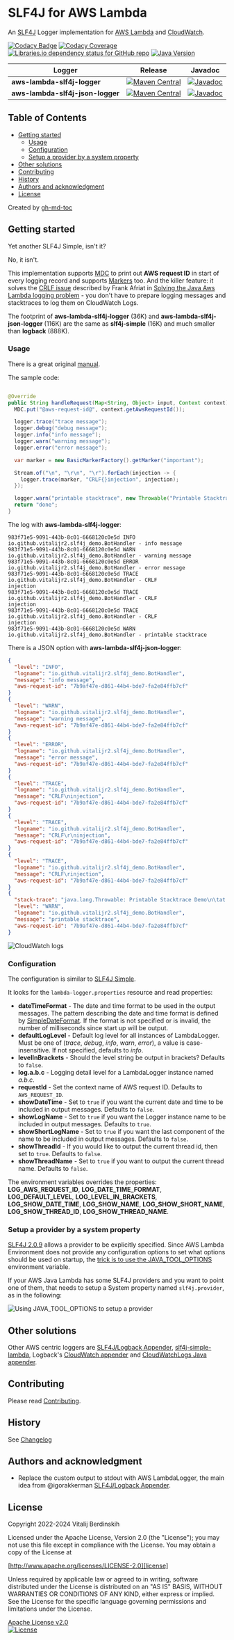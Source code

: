 # SLF4J for AWS Lambda

An [SLF4J][] Logger implementation for [AWS Lambda][lambda]
and [CloudWatch][cloudwatch].

[![Codacy Badge][codacy-badge]][codacy-badge-link]
[![Codacy Coverage][codacy-coverage]][codacy-coverage-link]  
[![Libraries.io dependency status for GitHub repo][dependency-status]][dependencies]
[![Java Version][java-version]][jdk-download]

| Logger                           | Release                                                                                                                                                                                                               | Javadoc                                                                                                                                                                                             |
|----------------------------------|-----------------------------------------------------------------------------------------------------------------------------------------------------------------------------------------------------------------------|-----------------------------------------------------------------------------------------------------------------------------------------------------------------------------------------------------|
| **aws-lambda-slf4j-logger**      | [![Maven Central](https://img.shields.io/maven-central/v/io.github.vitalijr2.logging/aws-lambda-slf4j-logger)](https://search.maven.org/artifact/io.github.vitalijr2.logging/aws-lambda-slf4j-logger)           | [![Javadoc](https://javadoc.io/badge2/io.github.vitalijr2.logging/aws-lambda-slf4j-logger/javadoc.svg)](https://javadoc.io/doc/io.github.vitalijr2.logging/aws-lambda-slf4j-logger)           |
| **aws-lambda-slf4j-json-logger** | [![Maven Central](https://img.shields.io/maven-central/v/io.github.vitalijr2.logging/aws-lambda-slf4j-json-logger)](https://search.maven.org/artifact/io.github.vitalijr2.logging/aws-lambda-slf4j-json-logger) | [![Javadoc](https://javadoc.io/badge2/io.github.vitalijr2.logging/aws-lambda-slf4j-json-logger/javadoc.svg)](https://javadoc.io/doc/io.github.vitalijr2.logging/aws-lambda-slf4j-json-logger) |

## Table of Contents

* [Getting started](#getting-started)
  * [Usage](#usage)
  * [Configuration](#configuration)
  * [Setup a provider by a system property](#setup-a-provider-by-a-system-property)
* [Other solutions](#other-solutions)
* [Contributing](#contributing)
* [History](#history)
* [Authors and acknowledgment](#authors-and-acknowledgment)
* [License](#license)

Created by [gh-md-toc](https://github.com/ekalinin/github-markdown-toc)

## Getting started

Yet another SLF4J Simple, isn't it?

No, it isn't.

This implementation supports [MDC][mdc] to print out **AWS request ID**
in start of every logging record and supports [Markers][marker] too.
And the killer feature: it solves
the [CRLF issue](https://twitter.com/ben11kehoe/status/1264597451010433025)
described by Frank Afriat in
[Solving the Java Aws Lambda logging problem][aws-lambda-logging-problem] -
you don't have to prepare logging messages
and stacktraces to log them on CloudWatch Logs.

The footprint of **aws-lambda-slf4j-logger** (36K)
and **aws-lambda-slf4j-json-logger** (116K) are the same as **slf4j-simple** (16K)
and much smaller than **logback** (888K).

### Usage

There is a great original [manual][manual].

The sample code:

```java

@Override
public String handleRequest(Map<String, Object> input, Context context) {
  MDC.put("@aws-request-id@", context.getAwsRequestId());

  logger.trace("trace message");
  logger.debug("debug message");
  logger.info("info message");
  logger.warn("warning message");
  logger.error("error message");

  var marker = new BasicMarkerFactory().getMarker("important");

  Stream.of("\n", "\r\n", "\r").forEach(injection -> {
    logger.trace(marker, "CRLF{}injection", injection);
  });

  logger.warn("printable stacktrace", new Throwable("Printable Stacktrace Demo"));
  return "done";
}
```

The log with **aws-lambda-slf4j-logger**:

```log
983f71e5-9091-443b-8c01-6668120c0e5d INFO io.github.vitalijr2.slf4j_demo.BotHandler - info message
983f71e5-9091-443b-8c01-6668120c0e5d WARN io.github.vitalijr2.slf4j_demo.BotHandler - warning message
983f71e5-9091-443b-8c01-6668120c0e5d ERROR io.github.vitalijr2.slf4j_demo.BotHandler - error message
983f71e5-9091-443b-8c01-6668120c0e5d TRACE io.github.vitalijr2.slf4j_demo.BotHandler - CRLF
injection
983f71e5-9091-443b-8c01-6668120c0e5d TRACE io.github.vitalijr2.slf4j_demo.BotHandler - CRLF
injection
983f71e5-9091-443b-8c01-6668120c0e5d TRACE io.github.vitalijr2.slf4j_demo.BotHandler - CRLF
injection
983f71e5-9091-443b-8c01-6668120c0e5d WARN io.github.vitalijr2.slf4j_demo.BotHandler - printable stacktrace
```

There is a JSON option with **aws-lambda-slf4j-json-logger**:

```json
{
  "level": "INFO",
  "logname": "io.github.vitalijr2.slf4j_demo.BotHandler",
  "message": "info message",
  "aws-request-id": "7b9af47e-d861-44b4-bde7-fa2e84ffb7cf"
}
{
  "level": "WARN",
  "logname": "io.github.vitalijr2.slf4j_demo.BotHandler",
  "message": "warning message",
  "aws-request-id": "7b9af47e-d861-44b4-bde7-fa2e84ffb7cf"
}
{
  "level": "ERROR",
  "logname": "io.github.vitalijr2.slf4j_demo.BotHandler",
  "message": "error message",
  "aws-request-id": "7b9af47e-d861-44b4-bde7-fa2e84ffb7cf"
}
{
  "level": "TRACE",
  "logname": "io.github.vitalijr2.slf4j_demo.BotHandler",
  "message": "CRLF\ninjection",
  "aws-request-id": "7b9af47e-d861-44b4-bde7-fa2e84ffb7cf"
}
{
  "level": "TRACE",
  "logname": "io.github.vitalijr2.slf4j_demo.BotHandler",
  "message": "CRLF\r\ninjection",
  "aws-request-id": "7b9af47e-d861-44b4-bde7-fa2e84ffb7cf"
}
{
  "level": "TRACE",
  "logname": "io.github.vitalijr2.slf4j_demo.BotHandler",
  "message": "CRLF\rinjection",
  "aws-request-id": "7b9af47e-d861-44b4-bde7-fa2e84ffb7cf"
}
{
  "stack-trace": "java.lang.Throwable: Printable Stacktrace Demo\n\tat io.github.vitalijr2.slf4j_demo.BotHandler.handleRequest(BotHandler.java:36)\n\tat io.github.vitalijr2.slf4j_demo.BotHandler.handleRequest(BotHandler.java:12)\n\tat lambdainternal.EventHandlerLoader$PojoHandlerAsStreamHandler.handleRequest(EventHandlerLoader.java:205)\n\tat lambdainternal.EventHandlerLoader$2.call(EventHandlerLoader.java:905)\n\tat lambdainternal.AWSLambda.startRuntime(AWSLambda.java:261)\n\tat lambdainternal.AWSLambda.startRuntime(AWSLambda.java:200)\n\tat lambdainternal.AWSLambda.main(AWSLambda.java:194)\n",
  "level": "WARN",
  "logname": "io.github.vitalijr2.slf4j_demo.BotHandler",
  "message": "printable stacktrace",
  "aws-request-id": "7b9af47e-d861-44b4-bde7-fa2e84ffb7cf"
}
```

![CloudWatch logs](src/site/resources/cloudwatch-screenshot.png)

### Configuration

The configuration is similar to [SLF4J Simple][slf4j-simple].

It looks for the `lambda-logger.properties` resource and read properties:

* **dateTimeFormat** - The date and time format to be used
  in the output messages. The pattern describing the date
  and time format is defined by [SimpleDateFormat][]. If the format is not
  specified or is invalid, the number of milliseconds since start up
  will be output.
* **defaultLogLevel** - Default log level for all instances of LambdaLogger.
  Must be one of (_trace_, _debug_, _info_, _warn_, _error_),
  a value is case-insensitive. If not specified, defaults to _info_.
* **levelInBrackets** - Should the level string be output in brackets?
  Defaults to `false`.
* **log.a.b.c** - Logging detail level for a LambdaLogger instance
  named _a.b.c_.
* **requestId** - Set the context name of AWS request ID.
  Defaults to `AWS_REQUEST_ID`.
* **showDateTime** - Set to `true` if you want the current date
  and time to be included in output messages. Defaults to `false`.
* **showLogName** - Set to `true` if you want the Logger instance name
  to be included in output messages. Defaults to `true`.
* **showShortLogName** - Set to `true` if you want the last component
  of the name to be included in output messages. Defaults to `false`.
* **showThreadId** - If you would like to output the current thread id,
  then set to `true`. Defaults to `false`.
* **showThreadName** - Set to `true` if you want to output
  the current thread name. Defaults to `false`.

The environment variables overrides the properties: **LOG_AWS_REQUEST_ID**,
**LOG_DATE_TIME_FORMAT**, **LOG_DEFAULT_LEVEL**, **LOG_LEVEL_IN_BRACKETS**,
**LOG_SHOW_DATE_TIME**, **LOG_SHOW_NAME**, **LOG_SHOW_SHORT_NAME**,
**LOG_SHOW_THREAD_ID**, **LOG_SHOW_THREAD_NAME**.

### Setup a provider by a system property

[SLF4J 2.0.9][slf4j.provider] allows a provider to be explicitly specified.
Since AWS Lambda Environment does not provide any configuration options
to set what options should be used on startup,
the [trick is to use the JAVA_TOOL_OPTIONS][java-tool-options-trick]
environment variable.

If your AWS Java Lambda has some SLF4J providers and you want
to point one of them, that needs to setup a System property
named `slf4j.provider`, as in the following:

![Using JAVA_TOOL_OPTIONS to setup a provider](src/site/resources/environment-variable-screenshot.png)

## Other solutions

Other AWS centric loggers are [SLF4J/Logback Appender][awslambda-logback],
[slf4j-simple-lambda][], Logback's [CloudWatch appender][cloudwatch-appender]
and [CloudWatchLogs Java appender][cloudwatchlogs-java-appender].

## Contributing

Please read [Contributing](contributing.md).

## History

See [Changelog](changelog.md)

## Authors and acknowledgment

* Replace the custom output to stdout with AWS LambdaLogger, the main idea from
  @igorakkerman [SLF4J/Logback Appender][awslambda-logback].

## License

Copyright 2022-2024 Vitalij Berdinskih

Licensed under the Apache License, Version 2.0 (the "License");
you may not use this file except in compliance with the License.
You may obtain a copy of the License at

[http://www.apache.org/licenses/LICENSE-2.0][license]

Unless required by applicable law or agreed to in writing, software
distributed under the License is distributed on an "AS IS" BASIS,
WITHOUT WARRANTIES OR CONDITIONS OF ANY KIND, either express or implied.
See the License for the specific language governing permissions and
limitations under the License.

[Apache License v2.0](LICENSE)  
[![License](https://img.shields.io/badge/license-Apache%202.0-blue.svg?style=flat)](http://www.apache.org/licenses/LICENSE-2.0.html)

[SLF4J]: https://www.slf4j.org/

[lambda]: https://aws.amazon.com/lambda/

[cloudwatch]: https://aws.amazon.com/cloudwatch/

[codacy-badge]: https://app.codacy.com/project/badge/Grade/2c7cc1b8f6d7491283e13447594fdd82

[codacy-badge-link]: https://app.codacy.com/gh/vitalijr2/aws-lambda-slf4j/dashboard?utm_source=gh&utm_medium=referral&utm_content=&utm_campaign=Badge_grade

[codacy-coverage]: https://app.codacy.com/project/badge/Coverage/2c7cc1b8f6d7491283e13447594fdd82

[codacy-coverage-link]: https://app.codacy.com/gh/vitalijr2/aws-lambda-slf4j/dashboard?utm_source=gh&utm_medium=referral&utm_content=&utm_campaign=Badge_coverage

[dependency-status]: https://img.shields.io/librariesio/github/vitalijr2/aws-lambda-slf4j

[dependencies]: https://libraries.io/github/vitalijr2/aws-lambda-slf4j

[java-version]: https://img.shields.io/static/v1?label=java&message=11&color=blue&logo=java&logoColor=E23D28

[jdk-download]: https://www.oracle.com/java/technologies/javase-jdk11-downloads.html

[mdc]: https://www.slf4j.org/manual.html#mdc "Mapped Diagnostic Context (MDC)"

[marker]: https://www.slf4j.org/apidocs/org/slf4j/Marker.html

[aws-lambda-logging-problem]: https://frank-afriat.medium.com/solving-the-java-aws-lambda-logging-problem-305b06df457f "Solving the Java Aws Lambda logging problem"

[manual]: https://www.slf4j.org/manual.html "SLF4J user manual"

[slf4j-simple]: https://www.slf4j.org/api/org/slf4j/simple/SimpleLogger.html

[SimpleDateFormat]: https://docs.oracle.com/en/java/javase/11/docs/api/java.base/java/text/SimpleDateFormat.html

[slf4j.provider]: https://jira.qos.ch/browse/SLF4J-450 "[SLF4J-450]: Allow binding to be explicitly specified"

[java-tool-options-trick]: https://zenidas.wordpress.com/recipes/system-properties-for-a-java-lambda-function/ "System properties for a Java Lambda function"

[awslambda-logback]: https://github.com/jlib-framework/jlib-awslambda-logback "jlib AWS Lambda SLF4J/Logback Appender"

[slf4j-simple-lambda]: https://github.com/microlam-io/slf4j-simple-lambda

[cloudwatch-appender]: https://github.com/sndyuk/logback-more-appenders "Logback more appenders"

[cloudwatchlogs-java-appender]: https://github.com/boxfuse/cloudwatchlogs-java-appender

[license]: http://www.apache.org/licenses/LICENSE-2.0 "Apache License, Version 2.0"
